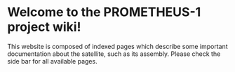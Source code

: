 # Welcome to the PROMETHEUS-1 project wiki!

This website is composed of indexed pages which describe some important documentation about the satellite, such as its assembly. Please check the side bar for all available pages.